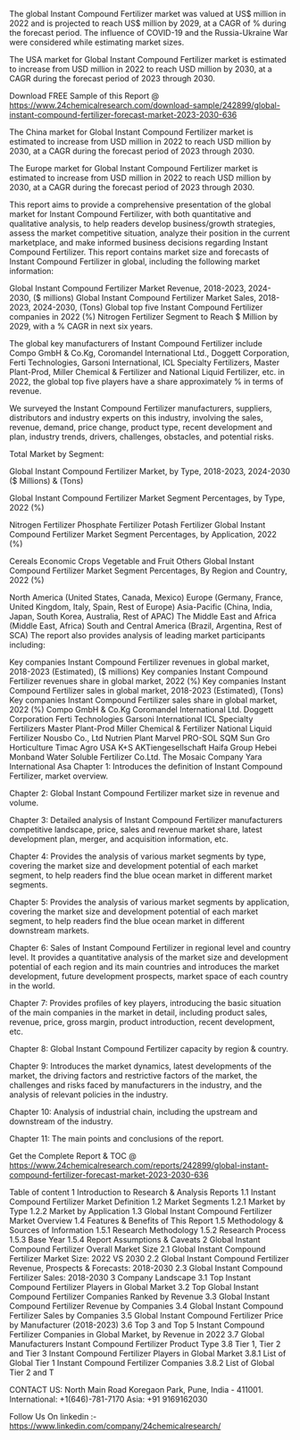 The global Instant Compound Fertilizer market was valued at US$ million in 2022 and is projected to reach US$ million by 2029, at a CAGR of % during the forecast period. The influence of COVID-19 and the Russia-Ukraine War were considered while estimating market sizes.

The USA market for Global Instant Compound Fertilizer market is estimated to increase from USD million in 2022 to reach USD million by 2030, at a CAGR during the forecast period of 2023 through 2030.

Download FREE Sample of this Report @ https://www.24chemicalresearch.com/download-sample/242899/global-instant-compound-fertilizer-forecast-market-2023-2030-636

The China market for Global Instant Compound Fertilizer market is estimated to increase from USD million in 2022 to reach USD million by 2030, at a CAGR during the forecast period of 2023 through 2030.

The Europe market for Global Instant Compound Fertilizer market is estimated to increase from USD million in 2022 to reach USD million by 2030, at a CAGR during the forecast period of 2023 through 2030.

This report aims to provide a comprehensive presentation of the global market for Instant Compound Fertilizer, with both quantitative and qualitative analysis, to help readers develop business/growth strategies, assess the market competitive situation, analyze their position in the current marketplace, and make informed business decisions regarding Instant Compound Fertilizer. This report contains market size and forecasts of Instant Compound Fertilizer in global, including the following market information:

Global Instant Compound Fertilizer Market Revenue, 2018-2023, 2024-2030, ($ millions)
Global Instant Compound Fertilizer Market Sales, 2018-2023, 2024-2030, (Tons)
Global top five Instant Compound Fertilizer companies in 2022 (%)
Nitrogen Fertilizer Segment to Reach $ Million by 2029, with a % CAGR in next six years.

The global key manufacturers of Instant Compound Fertilizer include Compo GmbH & Co.Kg, Coromandel International Ltd., Doggett Corporation, Ferti Technologies, Garsoni International, ICL Specialty Fertilizers, Master Plant-Prod, Miller Chemical & Fertilizer and National Liquid Fertilizer, etc. in 2022, the global top five players have a share approximately % in terms of revenue.

We surveyed the Instant Compound Fertilizer manufacturers, suppliers, distributors and industry experts on this industry, involving the sales, revenue, demand, price change, product type, recent development and plan, industry trends, drivers, challenges, obstacles, and potential risks.

Total Market by Segment:

Global Instant Compound Fertilizer Market, by Type, 2018-2023, 2024-2030 ($ Millions) & (Tons)

Global Instant Compound Fertilizer Market Segment Percentages, by Type, 2022 (%)

Nitrogen Fertilizer
Phosphate Fertilizer
Potash Fertilizer
Global Instant Compound Fertilizer Market Segment Percentages, by Application, 2022 (%)

Cereals
Economic Crops
Vegetable and Fruit
Others
Global Instant Compound Fertilizer Market Segment Percentages, By Region and Country, 2022 (%)

North America (United States, Canada, Mexico)
Europe (Germany, France, United Kingdom, Italy, Spain, Rest of Europe)
Asia-Pacific (China, India, Japan, South Korea, Australia, Rest of APAC)
The Middle East and Africa (Middle East, Africa)
South and Central America (Brazil, Argentina, Rest of SCA)
The report also provides analysis of leading market participants including:

Key companies Instant Compound Fertilizer revenues in global market, 2018-2023 (Estimated), ($ millions)
Key companies Instant Compound Fertilizer revenues share in global market, 2022 (%)
Key companies Instant Compound Fertilizer sales in global market, 2018-2023 (Estimated), (Tons)
Key companies Instant Compound Fertilizer sales share in global market, 2022 (%)
Compo GmbH & Co.Kg
Coromandel International Ltd.
Doggett Corporation
Ferti Technologies
Garsoni International
ICL Specialty Fertilizers
Master Plant-Prod
Miller Chemical & Fertilizer
National Liquid Fertilizer
Nousbo Co., Ltd
Nutrien
Plant Marvel
PRO-SOL
SQM
Sun Gro Horticulture
Timac Agro USA
K+S AKTiengesellschaft
Haifa Group
Hebei Monband Water Soluble Fertilizer Co.Ltd.
The Mosaic Company
Yara International Asa
Chapter 1: Introduces the definition of Instant Compound Fertilizer, market overview.

Chapter 2: Global Instant Compound Fertilizer market size in revenue and volume.

Chapter 3: Detailed analysis of Instant Compound Fertilizer manufacturers competitive landscape, price, sales and revenue market share, latest development plan, merger, and acquisition information, etc.

Chapter 4: Provides the analysis of various market segments by type, covering the market size and development potential of each market segment, to help readers find the blue ocean market in different market segments.

Chapter 5: Provides the analysis of various market segments by application, covering the market size and development potential of each market segment, to help readers find the blue ocean market in different downstream markets.

Chapter 6: Sales of Instant Compound Fertilizer in regional level and country level. It provides a quantitative analysis of the market size and development potential of each region and its main countries and introduces the market development, future development prospects, market space of each country in the world.

Chapter 7: Provides profiles of key players, introducing the basic situation of the main companies in the market in detail, including product sales, revenue, price, gross margin, product introduction, recent development, etc.

Chapter 8: Global Instant Compound Fertilizer capacity by region & country.

Chapter 9: Introduces the market dynamics, latest developments of the market, the driving factors and restrictive factors of the market, the challenges and risks faced by manufacturers in the industry, and the analysis of relevant policies in the industry.

Chapter 10: Analysis of industrial chain, including the upstream and downstream of the industry.

Chapter 11: The main points and conclusions of the report.

Get the Complete Report & TOC @ https://www.24chemicalresearch.com/reports/242899/global-instant-compound-fertilizer-forecast-market-2023-2030-636

Table of content
1 Introduction to Research & Analysis Reports
1.1 Instant Compound Fertilizer Market Definition
1.2 Market Segments
1.2.1 Market by Type
1.2.2 Market by Application
1.3 Global Instant Compound Fertilizer Market Overview
1.4 Features & Benefits of This Report
1.5 Methodology & Sources of Information
1.5.1 Research Methodology
1.5.2 Research Process
1.5.3 Base Year
1.5.4 Report Assumptions & Caveats
2 Global Instant Compound Fertilizer Overall Market Size
2.1 Global Instant Compound Fertilizer Market Size: 2022 VS 2030
2.2 Global Instant Compound Fertilizer Revenue, Prospects & Forecasts: 2018-2030
2.3 Global Instant Compound Fertilizer Sales: 2018-2030
3 Company Landscape
3.1 Top Instant Compound Fertilizer Players in Global Market
3.2 Top Global Instant Compound Fertilizer Companies Ranked by Revenue
3.3 Global Instant Compound Fertilizer Revenue by Companies
3.4 Global Instant Compound Fertilizer Sales by Companies
3.5 Global Instant Compound Fertilizer Price by Manufacturer (2018-2023)
3.6 Top 3 and Top 5 Instant Compound Fertilizer Companies in Global Market, by Revenue in 2022
3.7 Global Manufacturers Instant Compound Fertilizer Product Type
3.8 Tier 1, Tier 2 and Tier 3 Instant Compound Fertilizer Players in Global Market
3.8.1 List of Global Tier 1 Instant Compound Fertilizer Companies
3.8.2 List of Global Tier 2 and T

CONTACT US:
North Main Road Koregaon Park, Pune, India - 411001.
International: +1(646)-781-7170
Asia: +91 9169162030

Follow Us On linkedin :- https://www.linkedin.com/company/24chemicalresearch/
